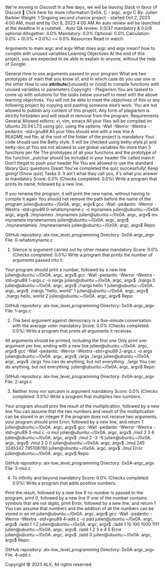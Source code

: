 
We're moving to Discord!
In a few days, we will be leaving Slack in favor of Discord 🎉
Click here for more information
0x0A. C - argc, argv
C
 By: Julien Barbier
 Weight: 1
 Ongoing second chance project - started Oct 2, 2023 4:00 AM, must end by Oct 8, 2023 4:00 AM
 An auto review will be launched at the deadline
In a nutshell…
Auto QA review: 0.0/37 mandatory & 0.0/9 optional
Altogether:  0.0%
Mandatory: 0.0%
Optional: 0.0%
Calculation:  0.0% + (0.0% * 0.0%)  == 0.0%
Resources
Read or watch:

Arguments to main
argc and argv
What does argc and argv mean?
how to compile with unused variables
Learning Objectives
At the end of this project, you are expected to be able to explain to anyone, without the help of Google:

General
How to use arguments passed to your program
What are two prototypes of main that you know of, and in which case do you use one or the other
How to use __attribute__((unused)) or (void) to compile functions with unused variables or parameters
Copyright - Plagiarism
You are tasked to come up with solutions for the tasks below yourself to meet with the above learning objectives.
You will not be able to meet the objectives of this or any following project by copying and pasting someone else’s work.
You are not allowed to publish any content of this project.
Any form of plagiarism is strictly forbidden and will result in removal from the program.
Requirements
General
Allowed editors: vi, vim, emacs
All your files will be compiled on Ubuntu 20.04 LTS using gcc, using the options -Wall -Werror -Wextra -pedantic -std=gnu89
All your files should end with a new line
A README.md file, at the root of the folder of the project is mandatory
Your code should use the Betty style. It will be checked using betty-style.pl and betty-doc.pl
You are not allowed to use global variables
No more than 5 functions per file
The prototypes of all your functions and the prototype of the function _putchar should be included in your header file called main.h
Don’t forget to push your header file
You are allowed to use the standard library
Quiz questions
Great! You've completed the quiz successfully! Keep going! (Show quiz)
Tasks
0. It ain't what they call you, it's what you answer to
mandatory
Score: 0.0% (Checks completed: 0.0%)
Write a program that prints its name, followed by a new line.

If you rename the program, it will print the new name, without having to compile it again
You should not remove the path before the name of the program
julien@ubuntu:~/0x0A. argc, argv$ gcc -Wall -pedantic -Werror -Wextra -std=gnu89 0-whatsmyname.c -o mynameis
julien@ubuntu:~/0x0A. argc, argv$ ./mynameis 
./mynameis
julien@ubuntu:~/0x0A. argc, argv$ mv mynameis mynewnameis
julien@ubuntu:~/0x0A. argc, argv$ ./mynewnameis 
./mynewnameis
julien@ubuntu:~/0x0A. argc, argv$ 
Repo:

GitHub repository: alx-low_level_programming
Directory: 0x0A-argc_argv
File: 0-whatsmyname.c
    
1. Silence is argument carried out by other means
mandatory
Score: 0.0% (Checks completed: 0.0%)
Write a program that prints the number of arguments passed into it.

Your program should print a number, followed by a new line
julien@ubuntu:~/0x0A. argc, argv$ gcc -Wall -pedantic -Werror -Wextra -std=gnu89 1-args.c -o nargs
julien@ubuntu:~/0x0A. argc, argv$ ./nargs 
0
julien@ubuntu:~/0x0A. argc, argv$ ./nargs hello
1
julien@ubuntu:~/0x0A. argc, argv$ ./nargs "hello, world"
1
julien@ubuntu:~/0x0A. argc, argv$ ./nargs hello, world
2
julien@ubuntu:~/0x0A. argc, argv$ 
Repo:

GitHub repository: alx-low_level_programming
Directory: 0x0A-argc_argv
File: 1-args.c
    
2. The best argument against democracy is a five-minute conversation with the average voter
mandatory
Score: 0.0% (Checks completed: 0.0%)
Write a program that prints all arguments it receives.

All arguments should be printed, including the first one
Only print one argument per line, ending with a new line
julien@ubuntu:~/0x0A. argc, argv$ gcc -Wall -pedantic -Werror -Wextra -std=gnu89 2-args.c -o args
julien@ubuntu:~/0x0A. argc, argv$ ./args 
./args
julien@ubuntu:~/0x0A. argc, argv$ ./args You can do anything, but not everything.
./args
You
can
do
anything,
but
not
everything.
julien@ubuntu:~/0x0A. argc, argv$ 
Repo:

GitHub repository: alx-low_level_programming
Directory: 0x0A-argc_argv
File: 2-args.c
    
3. Neither irony nor sarcasm is argument
mandatory
Score: 0.0% (Checks completed: 0.0%)
Write a program that multiplies two numbers.

Your program should print the result of the multiplication, followed by a new line
You can assume that the two numbers and result of the multiplication can be stored in an integer
If the program does not receive two arguments, your program should print Error, followed by a new line, and return 1
julien@ubuntu:~/0x0A. argc, argv$ gcc -Wall -pedantic -Werror -Wextra -std=gnu89 3-mul.c -o mul
julien@ubuntu:~/0x0A. argc, argv$ ./mul 2 3
6
julien@ubuntu:~/0x0A. argc, argv$ ./mul 2 -3
-6
julien@ubuntu:~/0x0A. argc, argv$ ./mul 2 0
0
julien@ubuntu:~/0x0A. argc, argv$ ./mul 245 3245342
795108790
julien@ubuntu:~/0x0A. argc, argv$ ./mul
Error
julien@ubuntu:~/0x0A. argc, argv$ 
Repo:

GitHub repository: alx-low_level_programming
Directory: 0x0A-argc_argv
File: 3-mul.c
    
4. To infinity and beyond
mandatory
Score: 0.0% (Checks completed: 0.0%)
Write a program that adds positive numbers.

Print the result, followed by a new line
If no number is passed to the program, print 0, followed by a new line
If one of the number contains symbols that are not digits, print Error, followed by a new line, and return 1
You can assume that numbers and the addition of all the numbers can be stored in an int
julien@ubuntu:~/0x0A. argc, argv$ gcc -Wall -pedantic -Werror -Wextra -std=gnu89 4-add.c -o add
julien@ubuntu:~/0x0A. argc, argv$ ./add 1 1
2
julien@ubuntu:~/0x0A. argc, argv$ ./add 1 10 100 1000
1111
julien@ubuntu:~/0x0A. argc, argv$ ./add 1 2 3 e 4 5
Error
julien@ubuntu:~/0x0A. argc, argv$ ./add
0
julien@ubuntu:~/0x0A. argc, argv$ 
Repo:

GitHub repository: alx-low_level_programming
Directory: 0x0A-argc_argv
File: 4-add.c
    
Copyright © 2023 ALX, All rights reserved.
